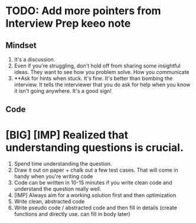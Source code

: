 # TODO: Add more pointers from Interview Prep keeo note

## Mindset
1. It's a discussion. 
2. Even if you're struggling, don't hold off from sharing some insightful ideas. They want to see how you problem solve. How you communicate
3. **Ask for hints when stuck. It's fine. It's better than bombing the interview. It tells the interviewer that you do ask for help when you know it isn't going anywhere. It's a good sign!

## Code
# [BIG] [IMP] Realized that understanding questions is crucial. 
1. Spend time understanding the question. 
2. Draw it out on paper + chalk out a few test cases. That will come in handy when you're writing code
3. Code can be written in 10-15 minutes if you write clean code and understand the question really well.
4. [IMP] Always aim for a working solution first and then optimization
5. Write clean, abstracted code
6. Write pseudo code / abstracted code and then fill in details (create functions and directly use. can fill in body later)